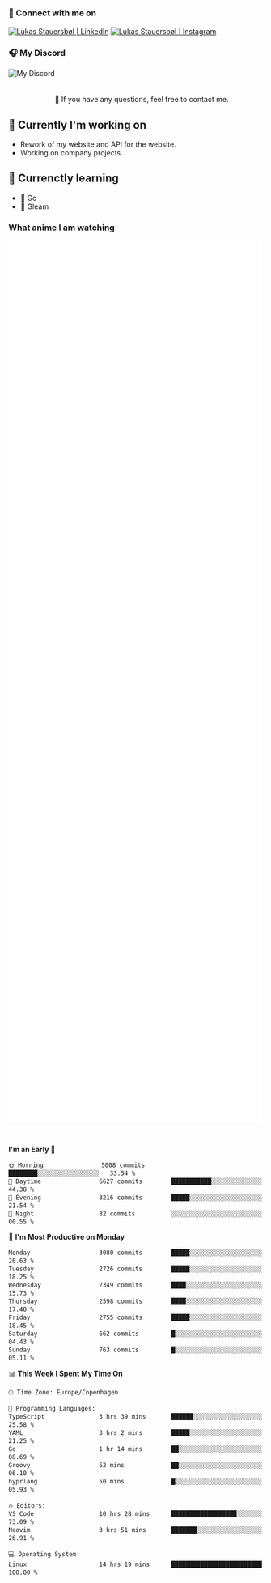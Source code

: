 ### 🔗 Connect with me on
<a href="https://www.instagram.com/lukas_stauersbol" target="_blank"><img align="center" src="https://raw.githubusercontent.com/stauersbol/stauersbol/main/images/instagram.svg" alt="Lukas Stauersbøl | LinkedIn" width="30px"/></a>
<a href="https://www.linkedin.com/in/lukas-stauersbol/" target="_blank"><img align="center" src="https://raw.githubusercontent.com/stauersbol/stauersbol/main/images/linkedin.svg" alt="Lukas Stauersbøl | Instagram" width="30px"/></a>

<p align="center">
 <h3>🎧 My Discord</h3>
 <img align="left" height="55px" src="https://discord.c99.nl/widget/theme-2/147806323323568128.png" alt="My Discord" />
</p>

<br/>
<br/>
<br/>
💬 If you have any questions, feel free to contact me.

## 🔭 Currently I'm working on
- Rework of my website and API for the website.
- Working on company projects
 
## 🌱 Currenctly learning
- 💙 Go
- 💜 Gleam

### What anime I am watching
<a href="https://anilist.co/user/slashiy/" align="center"><img align="center" width="500px" src="metrics.plugin.personal.anilist.svg" /></a>

<br/>

<!--START_SECTION:waka-->
**I'm an Early 🐤** 

```text
🌞 Morning                5008 commits        ████████░░░░░░░░░░░░░░░░░   33.54 % 
🌆 Daytime                6627 commits        ███████████░░░░░░░░░░░░░░   44.38 % 
🌃 Evening                3216 commits        █████░░░░░░░░░░░░░░░░░░░░   21.54 % 
🌙 Night                  82 commits          ░░░░░░░░░░░░░░░░░░░░░░░░░   00.55 % 
```
📅 **I'm Most Productive on Monday** 

```text
Monday                   3080 commits        █████░░░░░░░░░░░░░░░░░░░░   20.63 % 
Tuesday                  2726 commits        █████░░░░░░░░░░░░░░░░░░░░   18.25 % 
Wednesday                2349 commits        ████░░░░░░░░░░░░░░░░░░░░░   15.73 % 
Thursday                 2598 commits        ████░░░░░░░░░░░░░░░░░░░░░   17.40 % 
Friday                   2755 commits        █████░░░░░░░░░░░░░░░░░░░░   18.45 % 
Saturday                 662 commits         █░░░░░░░░░░░░░░░░░░░░░░░░   04.43 % 
Sunday                   763 commits         █░░░░░░░░░░░░░░░░░░░░░░░░   05.11 % 
```


📊 **This Week I Spent My Time On** 

```text
🕑︎ Time Zone: Europe/Copenhagen

💬 Programming Languages: 
TypeScript               3 hrs 39 mins       ██████░░░░░░░░░░░░░░░░░░░   25.58 % 
YAML                     3 hrs 2 mins        █████░░░░░░░░░░░░░░░░░░░░   21.25 % 
Go                       1 hr 14 mins        ██░░░░░░░░░░░░░░░░░░░░░░░   08.69 % 
Groovy                   52 mins             ██░░░░░░░░░░░░░░░░░░░░░░░   06.10 % 
hyprlang                 50 mins             █░░░░░░░░░░░░░░░░░░░░░░░░   05.93 % 

🔥 Editors: 
VS Code                  10 hrs 28 mins      ██████████████████░░░░░░░   73.09 % 
Neovim                   3 hrs 51 mins       ███████░░░░░░░░░░░░░░░░░░   26.91 % 

💻 Operating System: 
Linux                    14 hrs 19 mins      █████████████████████████   100.00 % 
```


<!--END_SECTION:waka-->
